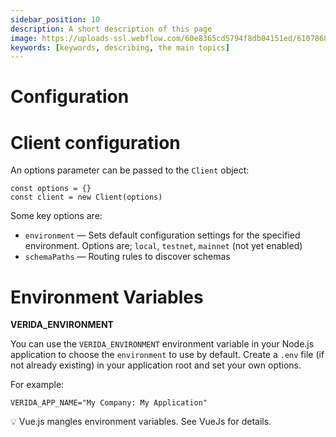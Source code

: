 ```yaml
---
sidebar_position: 10
description: A short description of this page
image: https://uploads-ssl.webflow.com/60e8365cd5794f8db04151ed/6107868980521e0acf27b2d9_favicon.svg
keywords: [keywords, describing, the main topics]
---
```

# Configuration

# Client configuration

An options parameter can be passed to the `Client` object:

```tsx
const options = {}
const client = new Client(options)
```

Some key options are:

- `environment` — Sets default configuration settings for the specified environment. Options are; `local`, `testnet`, `mainnet` (not yet enabled)
- `schemaPaths` — Routing rules to discover schemas

# Environment Variables

**VERIDA_ENVIRONMENT**

You can use the `VERIDA_ENVIRONMENT` environment variable in your Node.js application to choose the `environment` to use by default. Create a `.env` file (if not already existing) in your application root and set your own options.

For example:

```
VERIDA_APP_NAME="My Company: My Application"
```

<aside>
💡 Vue.js mangles environment variables. See VueJs for details.

</aside>